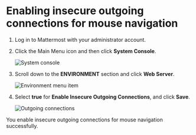 # Enabling insecure outgoing connections for mouse navigation

1.  Log in to Mattermost with your administrator account.

2.  Click the Main Menu icon and then click **System Console**.

    ![System console](/v2.4.x/images/zowe-chat/mattermost_system_console.png "System console")

3.  Scroll down to the **ENVIRONMENT** section and click **Web Server**.

    ![Environment menu item](/v2.4.x/images/zowe-chat/system_console_environment.png "Environment menu item")

4.  Select **true** for **Enable Insecure Outgoing Connections**, and click **Save**.

    ![Outgoing connections](/v2.4.x/images/zowe-chat/system_console_enable_connections.png "Outgoing connections")


You enable insecure outgoing connections for mouse navigation successfully.

